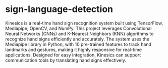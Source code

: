 # sign-language-detection

Kinesics is a real-time hand sign recognition system built using TensorFlow, Mediapipe, OpenCV, and NumPy. This project leverages Convolutional Neural Networks (CNNs) and K-Nearest Neighbors (KNN) algorithms to recognize hand signs efficiently and accurately. The system uses the Mediapipe library in Python, with 10 pre-trained features to track hand landmarks and gestures, making it highly responsive for real-time applications. Designed for easy integration, Kinesics can support communication tools by translating hand signs effectively.
